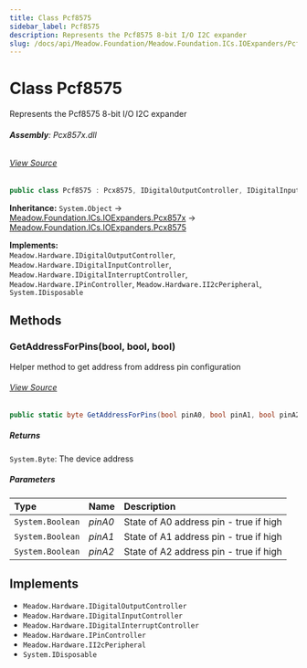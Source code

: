 ```yaml
---
title: Class Pcf8575
sidebar_label: Pcf8575
description: Represents the Pcf8575 8-bit I/O I2C expander
slug: /docs/api/Meadow.Foundation/Meadow.Foundation.ICs.IOExpanders/Pcf8575
---
```

# Class Pcf8575
Represents the Pcf8575 8-bit I/O I2C expander

###### **Assembly**: Pcx857x.dll
###### [View Source](https://github.com/WildernessLabs/Meadow.Foundation.git/blob/develop/Source/Meadow.Foundation.Peripherals/ICs.IOExpanders.Pcx857x/Driver/Drivers/Pcf8575.cs#L8)
```csharp title="Declaration"
public class Pcf8575 : Pcx8575, IDigitalOutputController, IDigitalInputController, IDigitalInterruptController, IPinController, II2cPeripheral, IDisposable
```
**Inheritance:** `System.Object` -> [Meadow.Foundation.ICs.IOExpanders.Pcx857x](../Meadow.Foundation.ICs.IOExpanders/Pcx857x) -> [Meadow.Foundation.ICs.IOExpanders.Pcx8575](../Meadow.Foundation.ICs.IOExpanders/Pcx8575)

**Implements:**  
`Meadow.Hardware.IDigitalOutputController`, `Meadow.Hardware.IDigitalInputController`, `Meadow.Hardware.IDigitalInterruptController`, `Meadow.Hardware.IPinController`, `Meadow.Hardware.II2cPeripheral`, `System.IDisposable`

## Methods
### GetAddressForPins(bool, bool, bool)
Helper method to get address from address pin configuration
###### [View Source](https://github.com/WildernessLabs/Meadow.Foundation.git/blob/develop/Source/Meadow.Foundation.Peripherals/ICs.IOExpanders.Pcx857x/Driver/Drivers/Pcf8575.cs#L37)
```csharp title="Declaration"
public static byte GetAddressForPins(bool pinA0, bool pinA1, bool pinA2)
```

##### Returns

`System.Byte`: The device address
##### Parameters

| Type | Name | Description |
|:--- |:--- |:--- |
| `System.Boolean` | *pinA0* | State of A0 address pin - true if high |
| `System.Boolean` | *pinA1* | State of A1 address pin - true if high |
| `System.Boolean` | *pinA2* | State of A2 address pin - true if high |


## Implements

* `Meadow.Hardware.IDigitalOutputController`
* `Meadow.Hardware.IDigitalInputController`
* `Meadow.Hardware.IDigitalInterruptController`
* `Meadow.Hardware.IPinController`
* `Meadow.Hardware.II2cPeripheral`
* `System.IDisposable`
